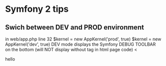Symfony 2 tips
==============

Swich between DEV and PROD environment
--------------------------------------
in web/app.php line 32
    $kernel = new AppKernel('prod', true)
    $kernel = new AppKernel('dev', true)
DEV mode displays the Symfony DEBUG TOOLBAR on the bottom (will NOT display without <html> tag in html page code)
<<div>hello</div>
